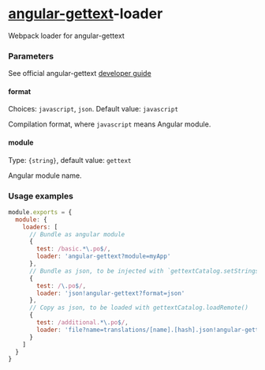 # [angular-gettext](https://github.com/rubenv/angular-gettext)-loader
Webpack loader for angular-gettext

### Parameters

See official angular-gettext [developer guide](https://angular-gettext.rocketeer.be/dev-guide/) 

#### format 
Choices: `javascript`, `json`. Default value: `javascript`

Compilation format, where `javascript` means Angular module. 

#### module
Type: `{string}`, default value: `gettext` 
 
Angular module name.  

### Usage examples

```js
module.exports = {
  module: {
    loaders: [
      // Bundle as angular module 
      {
        test: /basic.*\.po$/,
        loader: 'angular-gettext?module=myApp'
      },
      // Bundle as json, to be injected with `gettextCatalog.setStrings()`. json-loader is required as well 
      {
        test: /\.po$/,
        loader: 'json!angular-gettext?format=json'
      },
      // Copy as json, to be loaded with gettextCatalog.loadRemote()  
      {
        test: /additional.*\.po$/,
        loader: 'file?name=translations/[name].[hash].json!angular-gettext?format=json'
      }
    ]
  }
}  
```
